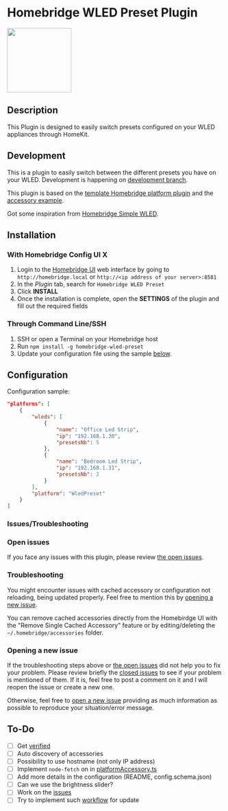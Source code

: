 # Homebridge WLED Preset Plugin

<img src="https://github.com/goodshort/homebridge-wled-preset/blob/master/WIP.png" width="150">

## Description

This Plugin is designed to easily switch presets configured on your WLED appliances through HomeKit.

## Development

This is a plugin to easily switch between the different presets you have on your WLED. Development is happening on [development branch](https://github.com/goodshort/homebridge-wled-preset/tree/development).

This plugin is based on the [template Homebridge platform plugin](https://github.com/homebridge/homebridge-plugin-template/) and the [accessory example](https://github.com/homebridge/homebridge-examples/tree/master/accessory-example-typescript).

Got some inspiration from [Homebridge Simple WLED](https://github.com/jstrausd/homebridge-simple-wled).

## Installation

### With Homebridge Config UI X

1. Login to the [Homebridge UI](https://github.com/oznu/homebridge-config-ui-x) web interface by going to `http://homebridge.local` or `http://<ip address of your server>:8581` 
2. In the *Plugin* tab, search for `Homebridge WLED Preset`
3. Click **INSTALL**
4. Once the installation is complete, open the **SETTINGS** of the plugin and fill out the required fields

### Through Command Line/SSH

1. SSH or open a Terminal on your Homebridge host
2. Run `npm install -g homebridge-wled-preset`
3. Update your configuration file using the sample [below](#configuration).

## Configuration

Configuration sample:

```json
"platforms": [
    {
        "wleds": [
            {
                "name": "Office Led Strip",
                "ip": "192.168.1.30",
                "presetsNb": 5
            },
            {
                "name": "Bedroom Led Strip",
                "ip": "192.168.1.31",
                "presetsNb": 2
            }
        ],
        "platform": "WledPreset"
    }
]
```

### Issues/Troubleshooting

### Open issues

If you face any issues with this plugin, please review [the open issues](https://github.com/goodshort/homebridge-wled-preset/issues).

### Troubleshooting

You might encounter issues with cached accessory or configuration not reloading, being updated properly. Feel free to mention this by [opening a new issue](https://github.com/goodshort/homebridge-wled-preset/issues/new/choose).

You can remove cached accessories directly from the Homebirdge UI with the "Remove Single Cached Accessory" feature or by editing/deleting the `~/.homebridge/accessories` folder.

### Opening a new issue

If the troubleshooting steps above or [the open issues](https://github.com/goodshort/homebridge-wled-preset/issues) did not help you to fix your problem. Please review briefly the [closed issues](https://github.com/goodshort/homebridge-wled-preset/issues?q=is%3Aissue+is%3Aclosed) to see if your problem is mentioned of them. If it is, feel free to post a comment on it and I will reopen the issue or create a new one.

Otherwise, feel free to [open a new issue](https://github.com/goodshort/homebridge-wled-preset/issues/new/choose) providing as much information as possible to reproduce your situation/error message.

## To-Do
- [ ] Get [verified](https://github.com/homebridge/verified)
- [ ] Auto discovery of accessories
- [ ] Possibility to use hostname (not only IP address)
- [ ] Implement `node-fetch` on in [platformAccessory.ts](src/platformAccessory.ts)
- [ ] Add more details in the configuration (README, config.schema.json)
- [ ] Can we use the brightness slider?
- [ ] Work on the [issues](https://github.com/goodshort/homebridge-wled-preset/issues)
- [ ] Try to implement such [workflow](https://stackoverflow.com/a/39396977) for update